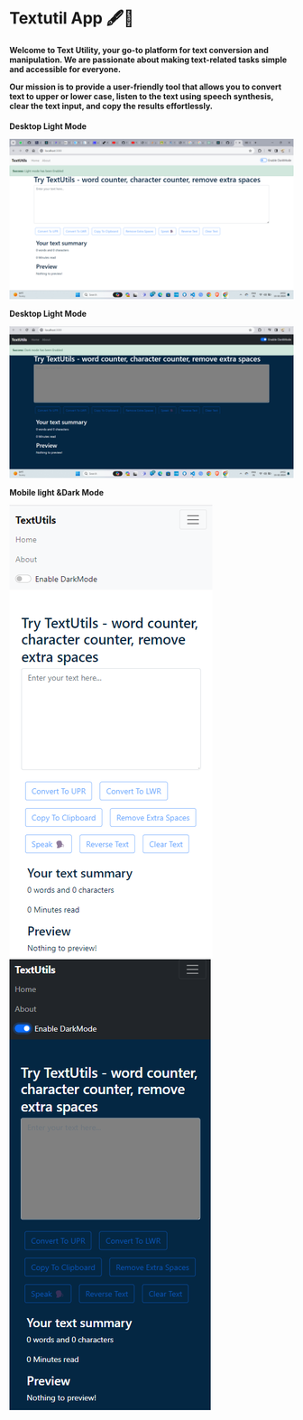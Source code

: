 <h1>Textutil App 🖋️📖</h1>
<h4>
Welcome to Text Utility, your go-to platform for text conversion and manipulation. We are passionate about making text-related tasks simple and accessible for everyone.

Our mission is to provide a user-friendly tool that allows you to convert text to upper or lower case, listen to the text using speech synthesis, clear the text input, and copy the results effortlessly.
<h4>

Desktop Light Mode

![Live Preview!](./ScreenShots/desktop-Light.png "Desktop Light Mode")

Desktop Light Mode

![Live Preview!](./ScreenShots/desktop-Dark.png "Desktop Light Mode")

Mobile light &Dark Mode

![Live Preview!](./ScreenShots/Mob-Light.png "Desktop Light Mode")
![Live Preview!](./ScreenShots/Mob-Dark.png "Desktop Light Mode")